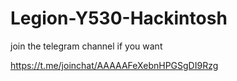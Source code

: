 # Legion-Y530-Hackintosh

join the telegram channel if you want

https://t.me/joinchat/AAAAAFeXebnHPGSgDI9Rzg
